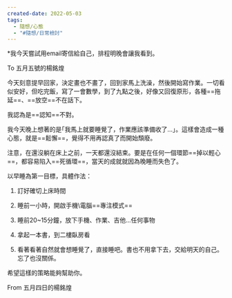 ```yaml
---
created-date: 2022-05-03
tags:
  - 隨想/心態
  - "#隨想/日常檢討"
---
```

*我今天嘗試用email寄信給自己，排程明晚會讓我看到。

To 五月五號的楊銘煌

今天刻意提早回家，決定畫也不畫了，回到家馬上洗澡，然後開始寫作業。一切看似安好，但吃完飯，寫了一會數學，到了九點之後，好像又回復原形，各種==拖延==、==放空==不在話下。

我認為是==認知==不對。

我今天晚上想著的是｢我馬上就要睡覺了，作業應該準備收了...｣。這樣會造成一種心態，就是==鬆懈==，覺得不用再認真了而開始頹廢。

注意，在還沒躺在床上之前，一天都還沒結束。要是在任何一個環節==掉以輕心==，都容易陷入==死循環==，當天的成就就因為晚睡而失色了。

以早睡為第一目標，具體作法：

1. 訂好確切上床時間

2. 睡前一小時，開啟手機\電腦==專注模式==

3. 睡前20~15分鐘，放下手機、作業、吉他...任何事物

4. 拿起一本書，到二樓臥房看

5. 看著看著自然就會想睡覺了，直接睡吧。書也不用拿下去，交給明天的自己。忘了也沒關係。

希望這樣的策略能夠幫助你。

From 五月四日的楊銘煌